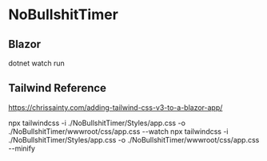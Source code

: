 # NoBullshitTimer
## Blazor
dotnet watch run

## Tailwind Reference
https://chrissainty.com/adding-tailwind-css-v3-to-a-blazor-app/

npx tailwindcss -i ./NoBullshitTimer/Styles/app.css -o ./NoBullshitTimer/wwwroot/css/app.css --watch
npx tailwindcss -i ./NoBullshitTimer/Styles/app.css -o ./NoBullshitTimer/wwwroot/css/app.css --minify
  